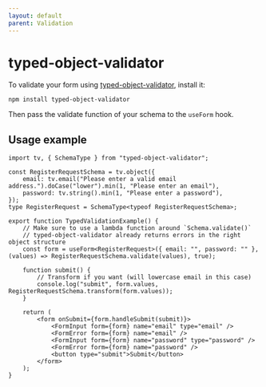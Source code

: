 ```yaml
---
layout: default
parent: Validation
---
```


# typed-object-validator

To validate your form using [typed-object-validator](https://github.com/codestix/typed-object-validator), install it:

```
npm install typed-object-validator
```

Then pass the validate function of your schema to the `useForm` hook.

## Usage example

```tsx
import tv, { SchemaType } from "typed-object-validator";

const RegisterRequestSchema = tv.object({
    email: tv.email("Please enter a valid email address.").doCase("lower").min(1, "Please enter an email"),
    password: tv.string().min(1, "Please enter a password"),
});
type RegisterRequest = SchemaType<typeof RegisterRequestSchema>;

export function TypedValidationExample() {
    // Make sure to use a lambda function around `Schema.validate()`
    // typed-object-validator already returns errors in the right object structure 
    const form = useForm<RegisterRequest>({ email: "", password: "" }, (values) => RegisterRequestSchema.validate(values), true);

    function submit() {
        // Transform if you want (will lowercase email in this case)
        console.log("submit", form.values, RegisterRequestSchema.transform(form.values));
    }

    return (
        <form onSubmit={form.handleSubmit(submit)}>
            <FormInput form={form} name="email" type="email" />
            <FormError form={form} name="email" />
            <FormInput form={form} name="password" type="password" />
            <FormError form={form} name="password" />
            <button type="submit">Submit</button>
        </form>
    );
}
```
